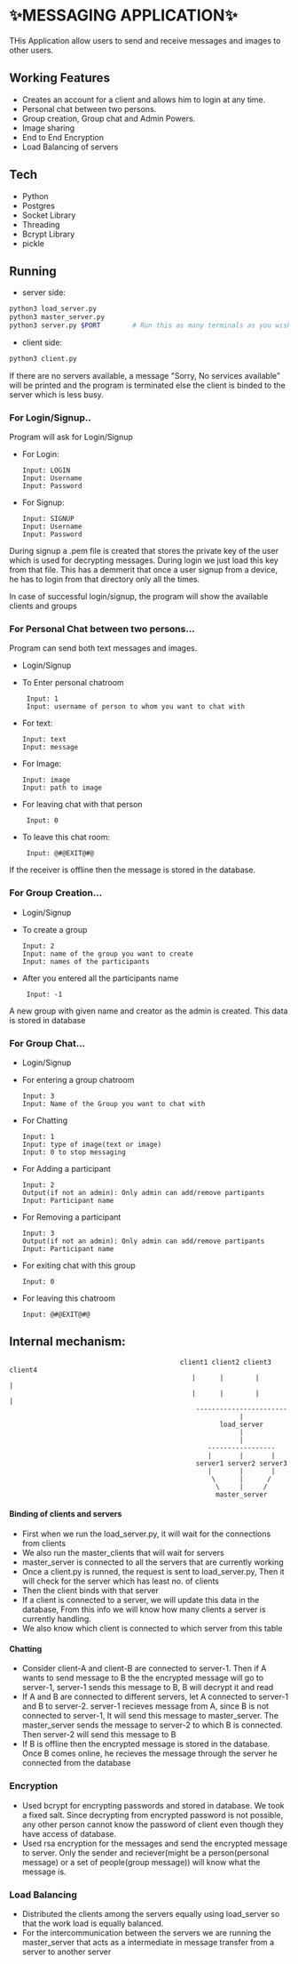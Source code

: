 # ✨MESSAGING APPLICATION✨

THis Application allow users to send and receive messages and images to other users.

## Working Features

- Creates an account for a client and allows him to login at any time.
- Personal chat between two persons.
- Group creation, Group chat and Admin Powers.
- Image sharing
- End to End Encryption
- Load Balancing of servers

## Tech

- Python
- Postgres
- Socket Library 
- Threading
- Bcrypt Library
- pickle

## Running

- server side:
```sh
python3 load_server.py
python3 master_server.py
python3 server.py $PORT        # Run this as many terminals as you wish with a port number as an argument(Each time you run this a server is created)
```
- client side:
```sh
python3 client.py
```

If there are no servers available, a message "Sorry, No services available" will be printed and the program is terminated else the client is binded to the server which is less busy.

### For Login/Signup..

Program will ask for Login/Signup

- For Login:
      
      Input: LOGIN
      Input: Username
      Input: Password

- For Signup:

      Input: SIGNUP
      Input: Username
      Input: Password

During signup a .pem file is created that stores the private key of the user which is used for decrypting messages. During login we just load this key from that file. This has a demmerit that once a user signup from a device, he has to login from that directory only all the times.

In case of successful login/signup, the program will show the available clients and groups 

### For Personal Chat between two persons...

Program can send both text messages and images. 

- Login/Signup
- To Enter personal chatroom
   
       Input: 1
       Input: username of person to whom you want to chat with
- For text:

      Input: text 
      Input: message

- For Image:

      Input: image
      Input: path to image

- For leaving chat with that person
    
       Input: 0
       
- To leave this chat room:

       Input: @#@EXIT@#@


If the receiver is offline then the message is stored in the database.

### For Group Creation...

- Login/Signup
- To create a group

      Input: 2
      Input: name of the group you want to create
      Input: names of the participants

- After you entered all the participants name
    
       Input: -1
       
A new group with given name and creator as the admin is created. This data is stored in database

### For Group Chat...

- Login/Signup
- For entering a group chatroom

      Input: 3
      Input: Name of the Group you want to chat with
      
- For Chatting

      Input: 1
      Input: type of image(text or image)
      Input: 0 to stop messaging
      
- For Adding a participant
  
      Input: 2
      Output(if not an admin): Only admin can add/remove partipants
      Input: Participant name
      
- For Removing a participant

      Input: 3
      Output(if not an admin): Only admin can add/remove partipants
      Input: Participant name
      
- For exiting chat with this group

      Input: 0
      
- For leaving this chatroom

      Input: @#@EXIT@#@

## Internal mechanism:

                                               client1 client2 client3  client4
                                                  |      |        |       |
                                                  |      |        |       |
                                                   -----------------------
                                                              |
                                                         load_server
                                                              |
                                                              |
                                                      -----------------
                                                      |       |       |
                                                   server1 server2 server3
                                                      |       |       |
                                                       \      |      /
                                                        \     |     /
                                                        master_server
 
 #### Binding of clients and servers
 - First when we run the load_server.py, it will wait for the connections from clients
 - We also run the master_clients that will wait for servers
 - master_server is connected to all the servers that are currently working
 - Once a client.py is runned, the request is sent to load_server.py, Then it will check for the server which has least no. of clients
 - Then the client binds with that server
 - If a client is connected to a server, we will update this data in the database, From this info we will know how many clients a server is currently handling.
 - We also know which client is connected to which server from this table
  
#### Chatting
- Consider client-A and client-B are connected to server-1. Then if A wants to send message to B the the encrypted message will go to server-1, server-1 sends this message to B, B will decrypt it and read
- If A and B are connected to different servers, let A connected to server-1 and B to server-2. server-1 recieves message from A, since B is not connected to server-1, It will send this message to master_server. The master_server sends the message to server-2 to which B is connected. Then server-2 will send this message to B
- If B is offline then the encrypted message is stored in the database. Once B comes online, he recieves the message through the server he connected from the database

### Encryption
- Used bcrypt for encrypting passwords and stored in database. We took a fixed salt. Since decrypting from encrypted password is not possible, any other person cannot know the password of client even though they have access of database. 
- Used rsa encryption for the messages and send the encrypted message to server. Only the sender and reciever(might be a person(personal message) or a set of people(group message)) will know what the message is.

### Load Balancing
- Distributed the clients among the servers equally using load_server so that the work load is equally balanced. 
- For the intercommunication between the servers we are running the master_server that acts as a intermediate in message transfer from a server to another server 
